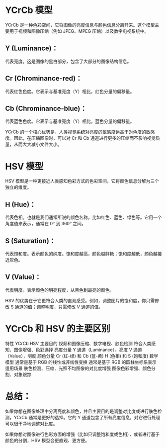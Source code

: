 # YCrCb 模型

YCrCb 是一种色彩空间，它将图像的亮度信息与颜色信息分离开来。这个模型主要用于视频和图像压缩（例如 JPEG、MPEG 压缩）以及数字电视系统中。

## Y (Luminance)：
代表亮度。这是图像的黑白部分，包含了大部分的图像结构信息。

## Cr (Chrominance-red)：
代表红色色度。它表示与基准亮度（Y）相比，红色分量的偏移量。

## Cb (Chrominance-blue)：
代表蓝色色度。它表示与基准亮度（Y）相比，蓝色分量的偏移量。

YCrCb 的一个核心优势是，人类视觉系统对亮度的敏感度远高于对色度的敏感度。因此，在压缩图像时，可以对 Cr 和 Cb 通道进行更多的压缩而不影响视觉质量，从而大大减小文件大小。

# HSV 模型
HSV 模型是一种更接近人类感知色彩方式的色彩空间，它将颜色信息分解为三个独立的维度。

## H (Hue)：
代表色相。也就是我们通常所说的颜色名称，比如红色、蓝色、绿色等。它用一个角度值来表示，通常在 0° 到 360° 之间。

## S (Saturation)：
代表饱和度。表示颜色的纯度。饱和度越高，颜色越鲜艳；饱和度越低，颜色越接近灰色。

## V (Value)：
代表明度。表示颜色的明亮程度，从黑色到最亮的颜色。

HSV 的优势在于它更符合人类的直观感受。例如，调整图片的饱和度，你只需修改 S 通道的值；调整明度，只需修改 V 通道的值。

# YCrCb 和 HSV 的主要区别
特性	YCrCb	HSV
主要目的	视频和图像压缩、数字电视、肤色检测	符合人类感知、图像增强、色彩选择
亮度分量	Y 通道（Luminance），亮度	V 通道（Value），明度
颜色分量	Cr (红-绿) 和 Cb (蓝-黄)	H (色相) 和 S (饱和度)
数学模型	通常是基于 RGB 的线性或非线性变换	通常是基于 RGB 的圆柱坐标系表示
适用场景	肤色检测、压缩、光照不均图像的对比度增强	图像色彩增强、颜色分割、对象跟踪


# 总结：

如果你想在图像处理中分离亮度和颜色，并且主要目的是调整对比度或进行肤色检测，YCrCb 通常是更好的选择。它的 Y 通道包含了所有亮度信息，对它进行处理可以很干净地调整对比度。

如果你想对图像进行色彩方面的增强（比如只调整饱和度或色相），或者进行基于颜色的分割，HSV 模型会更直观、更方便。
